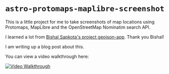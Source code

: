 # `astro-protomaps-maplibre-screenshot`

This is a little project for me to take screenshots of map locations using Protomaps, MapLibre and the OpenStreetMap Nominatim search API.

I learned a lot from [Bishal Sapkota's project geojson-app](https://github.com/bishalspkt/geojson-app). Thank you Bishal!

I am writing up a blog post about this.

You can view a video walkthrough here:
    
[![Video Walkthrough](https://img.youtube.com/vi/FGsWjBhFo3c/0.jpg)](https://www.youtube.com/watch?v=FGsWjBhFo3c)